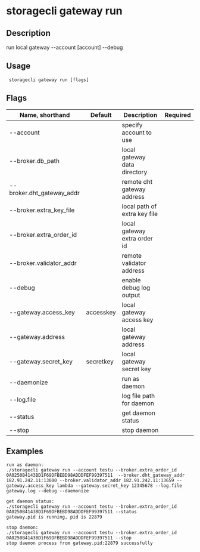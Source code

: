 # storagecli gateway run

## Description

run local gateway --account [account] --debug

## Usage
```
 storagecli gateway run [flags]
```
## Flags

| Name, shorthand| Default   | Description | Required                                                                  |
| --------------- | ----   | -------- | --------------------- 
|--account   |  | specify account to use |
|--broker.db_path   |  | local gateway data directory |
|--broker.dht_gateway_addr   |  | remote dht gateway address |
|--broker.extra_key_file  |  | local path of extra key file |
|--broker.extra_order_id   |  | local gateway extra order id |
|--broker.validator_addr   |  | remote validator address |
|--debug  |  | enable debug log output |
|--gateway.access_key | accesskey | local gateway access key |
|--gateway.address   |  | local gateway address |
|--gateway.secret_key   | secretkey | local gateway secret key|
|--daemonize            |           | run as daemon|
|--log.file             |           | log file path for daemon|
|--status               |           |  get daemon status|
|--stop                 |           |  stop daemon|




## Examples

```
run as daemon:
./storagecli gateway run --account testu --broker.extra_order_id 0A0250B4143BD1F69DFBEBD98ADDDFEF99397511  --broker.dht_gateway_addr 182.91.242.11:13000 --broker.validator_addr 182.91.242.11:13659 --gateway.access_key lambda --gateway.secret_key 12345678 --log.file gateway.log --debug --daemonize

get daemon status:
./storagecli gateway run --account testu --broker.extra_order_id 0A0250B4143BD1F69DFBEBD98ADDDFEF99397511 --status
gateway.pid is running, pid is 22879

stop daemon:
./storagecli gateway run --account testu --broker.extra_order_id 0A0250B4143BD1F69DFBEBD98ADDDFEF99397511 --stop
stop daemon process from gateway.pid:22879 successfully

```
